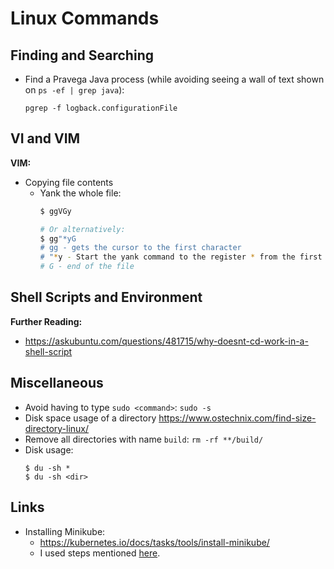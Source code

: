 # Linux Commands

## Finding and Searching

* Find a Pravega Java process (while avoiding seeing a wall of text shown on `ps -ef | grep java`): 

  ```
  pgrep -f logback.configurationFile
  ```
## VI and VIM

**VIM:**

* Copying file contents
  * Yank the whole file:
    ```bash
    $ ggVGy
    
    # Or alternatively: 
    $ gg"*yG
    # gg - gets the cursor to the first character
    # "*y - Start the yank command to the register * from the first line
    # G - end of the file
    ```


## Shell Scripts and Environment

**Further Reading:**
* https://askubuntu.com/questions/481715/why-doesnt-cd-work-in-a-shell-script

## Miscellaneous

* Avoid having to type `sudo <command>`: `sudo -s`
* Disk space usage of a directory https://www.ostechnix.com/find-size-directory-linux/
* Remove all directories with name `build`: `rm -rf **/build/`
* Disk usage: 
  ```
  $ du -sh * 
  $ du -sh <dir>
  ```

## Links
* Installing Minikube: 
  * https://kubernetes.io/docs/tasks/tools/install-minikube/
  * I used steps mentioned [here](https://computingforgeeks.com/how-to-install-minikube-on-ubuntu-18-04/).
